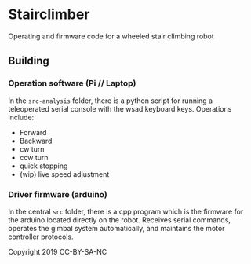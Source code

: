 # Stairclimber
Operating and firmware code for a wheeled stair climbing robot

## Building

### Operation software (Pi // Laptop)

In the ``src-analysis`` folder, there is a python script for running a
teleoperated serial console with the wsad keyboard keys. Operations include:
* Forward
* Backward
* cw turn
* ccw turn
* quick stopping
* (wip) live speed adjustment

### Driver firmware (arduino)

In the central ``src`` folder, there is a cpp program which is the firmware for
the arduino located directly on the robot. Receives serial commands, operates
the gimbal system automatically, and maintains the motor controller protocols.


Copyright 2019 CC-BY-SA-NC
